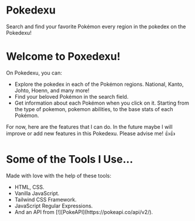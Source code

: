 # Pokedexu
Search and find your favorite Pokémon every region in the pokedex on the Pokedexu!

<h1>Welcome to Poxedexu!</h1>
On Pokedexu, you can:
<ul>
<li> Explore the pokedex in each of the Pokémon regions. National, Kanto, Johto, Hoenn, and many more! </li>
<li> Find your beloved Pokémon in the search field. </li>
<li> Get information about each Pokémon when you click on it. Starting from the type of pokemon, pokemon abilities, to the base stats of each Pokémon. </li>
</ul>
  
For now, here are the features that I can do. In the future maybe I will improve or add new features in this Pokedexu. Please advise me! 👍👍

<h1>Some of the Tools I Use...</h1>
Made with love with the help of these tools:
<ul>
<li> HTML, CSS. </li>
<li> Vanilla JavaScript. </li>
<li> Tailwind CSS Framework. </li>
<li> JavaScript Regular Expressions. </li>
<li> And an API from [!][PokeAPI](https://pokeapi.co/api/v2/). </li>
 </ul>

